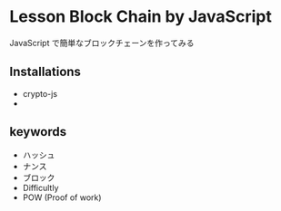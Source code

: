 # Lesson Block Chain by JavaScript

JavaScript で簡単なブロックチェーンを作ってみる

## Installations

- crypto-js
-

## keywords

- ハッシュ
- ナンス
- ブロック
- Difficultly
- POW (Proof of work)
